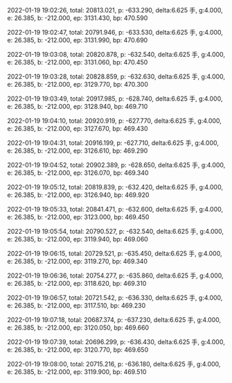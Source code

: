 2022-01-19 19:02:26, total: 20813.021, p: -633.290, delta:6.625 手, g:4.000, e: 26.385, b: -212.000, ep: 3131.430, bp: 470.590

2022-01-19 19:02:47, total: 20791.946, p: -633.530, delta:6.625 手, g:4.000, e: 26.385, b: -212.000, ep: 3131.990, bp: 470.690

2022-01-19 19:03:08, total: 20820.878, p: -632.540, delta:6.625 手, g:4.000, e: 26.385, b: -212.000, ep: 3131.060, bp: 470.450

2022-01-19 19:03:28, total: 20828.859, p: -632.630, delta:6.625 手, g:4.000, e: 26.385, b: -212.000, ep: 3129.770, bp: 470.300

2022-01-19 19:03:49, total: 20917.985, p: -628.740, delta:6.625 手, g:4.000, e: 26.385, b: -212.000, ep: 3128.940, bp: 469.710

2022-01-19 19:04:10, total: 20920.919, p: -627.770, delta:6.625 手, g:4.000, e: 26.385, b: -212.000, ep: 3127.670, bp: 469.430

2022-01-19 19:04:31, total: 20916.199, p: -627.710, delta:6.625 手, g:4.000, e: 26.385, b: -212.000, ep: 3126.610, bp: 469.290

2022-01-19 19:04:52, total: 20902.389, p: -628.650, delta:6.625 手, g:4.000, e: 26.385, b: -212.000, ep: 3126.070, bp: 469.340

2022-01-19 19:05:12, total: 20819.839, p: -632.420, delta:6.625 手, g:4.000, e: 26.385, b: -212.000, ep: 3126.940, bp: 469.920

2022-01-19 19:05:33, total: 20841.471, p: -632.600, delta:6.625 手, g:4.000, e: 26.385, b: -212.000, ep: 3123.000, bp: 469.450

2022-01-19 19:05:54, total: 20790.527, p: -632.540, delta:6.625 手, g:4.000, e: 26.385, b: -212.000, ep: 3119.940, bp: 469.060

2022-01-19 19:06:15, total: 20729.521, p: -635.450, delta:6.625 手, g:4.000, e: 26.385, b: -212.000, ep: 3119.270, bp: 469.340

2022-01-19 19:06:36, total: 20754.277, p: -635.860, delta:6.625 手, g:4.000, e: 26.385, b: -212.000, ep: 3118.620, bp: 469.310

2022-01-19 19:06:57, total: 20721.542, p: -636.330, delta:6.625 手, g:4.000, e: 26.385, b: -212.000, ep: 3117.510, bp: 469.230

2022-01-19 19:07:18, total: 20687.374, p: -637.230, delta:6.625 手, g:4.000, e: 26.385, b: -212.000, ep: 3120.050, bp: 469.660

2022-01-19 19:07:39, total: 20696.299, p: -636.430, delta:6.625 手, g:4.000, e: 26.385, b: -212.000, ep: 3120.770, bp: 469.650

2022-01-19 19:08:00, total: 20715.216, p: -636.180, delta:6.625 手, g:4.000, e: 26.385, b: -212.000, ep: 3119.900, bp: 469.510